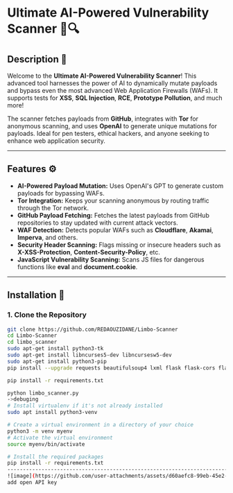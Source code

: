 # **Ultimate AI-Powered Vulnerability Scanner** 🚀🔍

## **Description** 🌟
Welcome to the **Ultimate AI-Powered Vulnerability Scanner**! This advanced tool harnesses the power of AI to dynamically mutate payloads and bypass even the most advanced Web Application Firewalls (WAFs). It supports tests for **XSS**, **SQL Injection**, **RCE**, **Prototype Pollution**, and much more!

The scanner fetches payloads from **GitHub**, integrates with **Tor** for anonymous scanning, and uses **OpenAI** to generate unique mutations for payloads. Ideal for pen testers, ethical hackers, and anyone seeking to enhance web application security.

---

## **Features** ⚙️
- **AI-Powered Payload Mutation:** Uses OpenAI's GPT to generate custom payloads for bypassing WAFs.
- **Tor Integration:** Keeps your scanning anonymous by routing traffic through the Tor network.
- **GitHub Payload Fetching:** Fetches the latest payloads from GitHub repositories to stay updated with current attack vectors.
- **WAF Detection:** Detects popular WAFs such as **Cloudflare**, **Akamai**, **Imperva**, and others.
- **Security Header Scanning:** Flags missing or insecure headers such as **X-XSS-Protection**, **Content-Security-Policy**, etc.
- **JavaScript Vulnerability Scanning:** Scans JS files for dangerous functions like **eval** and **document.cookie**.

---

## **Installation** 🔧

### 1. Clone the Repository

```bash
git clone https://github.com/REDAOUZIDANE/Limbo-Scanner
cd Limbo-Scanner
cd limbo_scanner
sudo apt-get install python3-tk
sudo apt-get install libncurses5-dev libncursesw5-dev
sudo apt-get install python3-pip
pip install --upgrade requests beautifulsoup4 lxml flask flask-cors flask-login openai torch transformers stem pysocks w3af SQLAlchemy paramiko pyjsparser

pip install -r requirements.txt

python limbo_scanner.py
->debuging
# Install virtualenv if it's not already installed
sudo apt install python3-venv

# Create a virtual environment in a directory of your choice
python3 -m venv myenv
# Activate the virtual environment
source myenv/bin/activate

# Install the required packages
pip install -r requirements.txt
-------------------------------------------------------------------------------------------------------------
![image](https://github.com/user-attachments/assets/d60aefc8-99eb-45e2-a545-259b9251aed1)
add open API key
